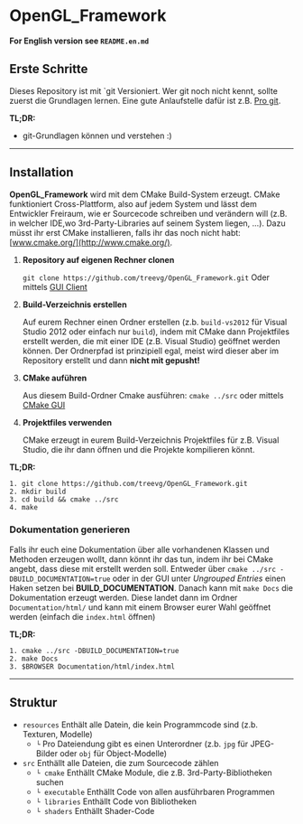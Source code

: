 # OpenGL_Framework

**For English version see `README.en.md`**

## Erste Schritte
Dieses Repository ist mit `git Versioniert. Wer git noch nicht kennt, sollte zuerst die Grundlagen lernen. Eine gute Anlaufstelle dafür ist z.B. [Pro git](http://git-scm.com/book/de/v1).

**TL;DR:**
* git-Grundlagen können und verstehen :)


---

## Installation
**OpenGL_Framework** wird mit dem CMake Build-System erzeugt. CMake funktioniert Cross-Plattform, also auf jedem System und lässt dem Entwickler Freiraum, wie er Sourcecode schreiben und verändern will (z.B. in welcher IDE,wo 3rd-Party-Libraries auf seinem System liegen, …). Dazu müsst ihr erst CMake installieren, falls ihr das noch nicht habt: [www.cmake.org/](http://www.cmake.org/).


1. **Repository auf eigenen Rechner clonen**

    `git clone https://github.com/treevg/OpenGL_Framework.git`
    Oder mittels [GUI Client](http://git-scm.com/download/gui/linux)

2. **Build-Verzeichnis erstellen**

    Auf eurem Rechner einen Ordner erstellen (z.b. `build-vs2012` für Visual Studio 2012 oder einfach nur `build`), indem mit CMake dann Projektfiles erstellt werden, die mit einer IDE (z.B. Visual Studio) geöffnet werden können. Der Ordnerpfad ist prinzipiell egal, meist wird dieser aber im Repository erstellt und dann **nicht mit gepusht!**

3. **CMake auführen**

    Aus diesem Build-Ordner Cmake ausführen: `cmake ../src` oder mittels [CMake GUI](http://www.cmake.org/runningcmake/)

4. **Projektfiles verwenden**

    CMake erzeugt in eurem Build-Verzeichnis Projektfiles für z.B. Visual Studio, die ihr dann öffnen und die Projekte kompilieren könnt.

**TL;DR:**
```
1. git clone https://github.com/treevg/OpenGL_Framework.git
2. mkdir build
3. cd build && cmake ../src
4. make
```

### Dokumentation generieren
Falls ihr euch eine Dokumentation über alle vorhandenen Klassen und Methoden erzeugen wollt, dann könnt ihr das tun, indem ihr bei CMake angebt, dass diese mit erstellt werden soll. Entweder über `cmake ../src -DBUILD_DOCUMENTATION=true` oder in der GUI unter *Ungrouped Entries* einen Haken setzen bei **BUILD_DOCUMENTATION**. Danach kann mit `make Docs` die Dokumentation erzeugt werden. Diese landet dann im Ordner `Documentation/html/` und kann mit einem Browser eurer Wahl geöffnet werden (einfach die `index.html` öffnen)

**TL;DR:**
```
1. cmake ../src -DBUILD_DOCUMENTATION=true
2. make Docs
3. $BROWSER Documentation/html/index.html
```

---

## Struktur

- `resources` Enthält alle Datein, die kein Programmcode sind (z.b. Texturen, Modelle)
    - `└` Pro Dateiendung gibt es einen Unterordner (z.b. `jpg` für JPEG-Bilder oder `obj` für Object-Modelle)
- `src` Enthällt alle Dateien, die zum Sourcecode zählen
    - `└ cmake` Enthällt CMake Module, die z.B. 3rd-Party-Bibliotheken suchen
    - `└ executable` Enthällt Code von allen ausführbaren Programmen
    - `└ libraries` Enthällt Code von Bibliotheken
    - `└ shaders` Enthällt Shader-Code

